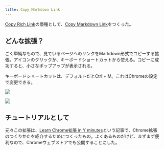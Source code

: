 ```yaml
---
title: Copy Markdown Link
---
```

[Copy Rich Link](https://chrome.google.com/webstore/detail/copy-rich-link/hikiamlgpdcabppakpmemaofmkgknpea)の亜種として、[Copy Markdown Link](https://chrome.google.com/webstore/detail/copy-markdown-link/gkceaaphhbeanfciglgpffnncfpipjpa)をつくった。

どんな拡張？
------

ごく単純なもので、見ているページへのリンクをMarkdown形式でコピーする拡張。アイコンのクリックか、キーボードショートカットから使える。コピーに成功すると、小さなポップアップが表示される。

キーボードショートカットは、デフォルトだとCtrl + M。これはChromeの設定で変更できる。

![](https://lh5.googleusercontent.com/t9tuibZdu_nN1tvKpSIVhAq3vIJodbwT54AEluYcumGoZx-KcRlXbo1U0sYTxU4w3SWRWsG3FQRRq_BqIiVVAh_RqnGe7CV0X0O7pRKGEqAC5MtX2P49meL1lQt3nPF2C4HJQFufTHy4Ne6SPaT--NfvieGxUxm9raWB0l6FEJCC4JfOIOSiCnfG)

![](https://lh4.googleusercontent.com/Pks6bkJuU9VG3R9XdGoqgbjpL7lBVKHjb-QxU2ElsjY9cygnd7Cy38Ov06bYCOrHzKivlA7WaLjDwRc-R3KrhiQ-W8i2DVD1cVZ32SvPEzulV3yRi6x1UZFJs5fISidC37P8EsAXv-VkqEIVEDuw9Ar2Zt9uejHajdF9C-wG1Yj-_DA-jjTtW_tU)

チュートリアルとして
----------

元々この拡張は、[Learn Chrome拡張 in Y minutes](https://r7kamura.com/articles/2022-05-18-learn-chrome-extention-in-y-minutes)という記事で、Chrome拡張のつくりかたを紹介するためにつくったもの。よくあるものだけど、まずまず便利なので、Chromeウェブストアでも公開することにした。
